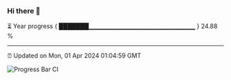 ### Hi there 👋

⏳ Year progress { ███████▁▁▁▁▁▁▁▁▁▁▁▁▁▁▁▁▁▁▁▁▁▁▁ } 24.88 %

---

⏰ Updated on Mon, 01 Apr 2024 01:04:59 GMT

![Progress Bar CI](https://github.com/liununu/liununu/workflows/Progress%20Bar%20CI/badge.svg)
